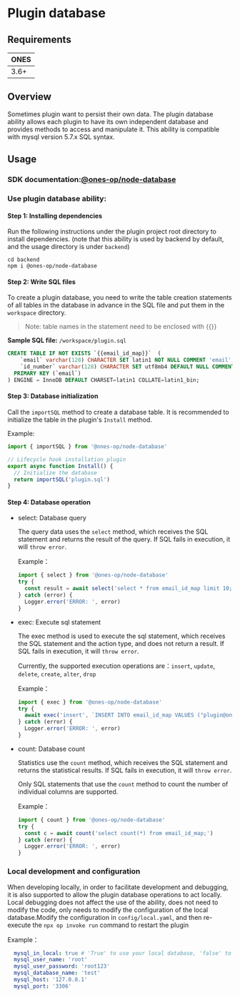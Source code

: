 # Plugin database

## Requirements

| **ONES** |
| -------- |
| 3.6+     |

## Overview

Sometimes plugin want to persist their own data. The plugin database ability allows each plugin to have its own independent database and provides methods to access and manipulate it. This ability is compatible with mysql version 5.7.x SQL syntax.

## Usage

### SDK documentation:[@ones-op/node-database](https://our.ones.pro/wiki/#/team/RDjYMhKq/page/HsGK3Tzn)

### Use plugin database ability:

#### Step 1: Installing dependencies

Run the following instructions under the plugin project root directory to install dependencies. (note that this ability is used by backend by default, and the usage directory is under `backend`)

```shell
cd backend
npm i @ones-op/node-database
```

#### Step 2: Write SQL files

To create a plugin database, you need to write the table creation statements of all tables in the database in advance in the SQL file and put them in the `workspace` directory.

> Note: table names in the statement need to be enclosed with {{}}

**Sample SQL file:** `/workspace/plugin.sql`

```sql
CREATE TABLE IF NOT EXISTS `{{email_id_map}}`  (
    `email` varchar(128) CHARACTER SET latin1 NOT NULL COMMENT 'email',
    `id_number` varchar(128) CHARACTER SET utf8mb4 DEFAULT NULL COMMENT 'Work number',
  PRIMARY KEY (`email`)
) ENGINE = InnoDB DEFAULT CHARSET=latin1 COLLATE=latin1_bin;
```

#### Step 3: Database initialization

Call the `importSQL` method to create a database table. It is recommended to initialize the table in the plugin's `Install` method.

Example:

```typescript
import { importSQL } from '@ones-op/node-database'

// Lifecycle hook installation plugin
export async function Install() {
  // Initialize the database
  return importSQL('plugin.sql')
}
```

#### Step 4: Database operation

- select: Database query

  The query data uses the `select` method, which receives the SQL statement and returns the result of the query. If SQL fails in execution, it will `throw error`.

  Example：

  ```typescript
  import { select } from '@ones-op/node-database'
  try {
    const result = await select('select * from email_id_map limit 10;')
  } catch (error) {
    Logger.error('ERROR: ', error)
  }
  ```

- exec: Execute sql statement

  The exec method is used to execute the sql statement, which receives the SQL statement and the action type, and does not return a result. If SQL fails in execution, it will `throw error`.

  Currently, the supported execution operations are：`insert`, `update`, `delete`, `create`, `alter`, `drop`

  Example：

  ```typescript
  import { exec } from '@ones-op/node-database'
  try {
    await exec('insert', `INSERT INTO email_id_map VALUES ("plugin@ones.cn", "001");`)
  } catch (error) {
    Logger.error('ERROR: ', error)
  }
  ```

- count: Database count

  Statistics use the `count` method, which receives the SQL statement and returns the statistical results. If SQL fails in execution, it will `throw error`.

  Only SQL statements that use the `count` method to count the number of individual columns are supported.

  Example：

  ```typescript
  import { count } from '@ones-op/node-database'
  try {
    const c = await count('select count(*) from email_id_map;')
  } catch (error) {
    Logger.error('ERROR: ', error)
  }
  ```

### Local development and configuration

When developing locally, in order to facilitate development and debugging, it is also supported to allow the plugin database operations to act locally. Local debugging does not affect the use of the ability, does not need to modify the code, only needs to modify the configuration of the local database.Modify the configuration in `config/local.yaml`, and then re-execute the `npx op invoke run` command to restart the plugin

Example：

```yaml
  mysql_in_local: true # 'True' to use your local database, 'false' to use the ONES system built-in database
  mysql_user_name: 'root'
  mysql_user_password: 'root123'
  mysql_database_name: 'test'
  mysql_host: '127.0.0.1'
  mysql_port: '3306'
```
